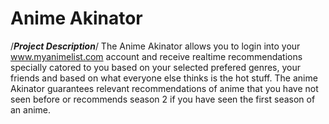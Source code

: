 # Anime Akinator

/*****Project Description*****/
The Anime Akinator allows you to login into your www.myanimelist.com account and receive realtime recommendations specially catored to you based on your selected prefered genres, your friends and based on what everyone else thinks is the hot stuff. The anime Akinator guarantees relevant recommendations of anime that you have not seen before or recommends season 2 if you have seen the first season of an anime.  
